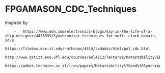 # FPGAMASON_CDC_Techniques
Inspired by 
~~~~~~~~~~~~~~~~~~~~~~~~~~~~~~~~~~~~~~~~~~~~~~~~~~~~~~~~~~~~~~~~~~~~~~~~~~~~~~~~~~~~~~~~~~~~~
    -   https://www.edn.com/electronics-blogs/day-in-the-life-of-a-chip-designer/4435339/Synchronizer-techniques-for-multi-clock-domain-SoCs
    -   https://filebox.ece.vt.edu/~athanas/4514/ledadoc/html/pol_cdc.html
    -   http://www.gstitt.ece.ufl.edu/courses/eel4712/lectures/metastability/EEIOL_2007DEC24_EDA_TA_01.pdf
    -   https://webee.technion.ac.il/~ran/papers/Metastability%20and%20Synchronizers.posted.pdf
~~~~~~~~~~~~~~~~~~~~~~~~~~~~~~~~~~~~~~~~~~~~~~~~~~~~~~~~~~~~~~~~~~~~~~~~~~~~~~~~~~~~~~~~~~~~~
